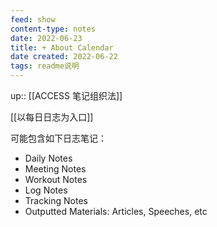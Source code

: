 ```yaml
---
feed: show
content-type: notes
date: 2022-06-23
title: + About Calendar
date created: 2022-06-22
tags: readme说明
---
```


up:: [[ACCESS 笔记组织法]]

[[以每日日志为入口]]

可能包含如下日志笔记：
- Daily Notes
- Meeting Notes
- Workout Notes
- Log Notes
- Tracking Notes
- Outputted Materials: Articles, Speeches, etc
